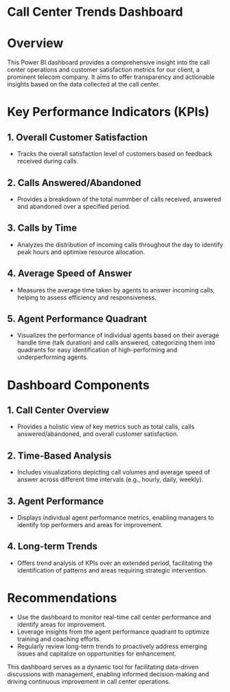 # Call Center Trends Dashboard
# Overview
This Power BI dashboard provides a comprehensive insight into the call center operations and customer satisfaction metrics for our client, a prominent telecom company. It aims to offer transparency and actionable insights based on the data collected at the call center.
# Key Performance Indicators (KPIs)
## 1. Overall Customer Satisfaction
- Tracks the overall satisfaction level of customers based on feedback received during calls.
## 2. Calls Answered/Abandoned
- Provides a breakdown of the total nummber of calls received, answered and abandoned over a specified period.
## 3. Calls by Time
- Analyzes the distribution of incoming calls throughout the day to identify peak hours and optimixe resource allocation.
## 4. Average Speed of Answer
- Measures the average time taken by agents to answer incoming calls, helping to assess efficiency and responsiveness.
## 5. Agent Performance Quadrant
- Visualizes the performance of individual agents based on their average handle time (talk duration) and calls answered, categorizing them into quadrants for easy identification of high-performing and underperforming agents.

# Dashboard Components
## 1. Call Center Overview
- Provides a holistic view of key metrics such as total calls, calls answered/abandoned, and overall customer satisfaction.
## 2. Time-Based Analysis
- Includes visualizations depicting call volumes and average speed of answer across different time intervals (e.g., hourly, daily, weekly).
## 3. Agent Performance
- Displays individual agent performance metrics, enabling managers to identify top performers and areas for improvement.
## 4. Long-term Trends
- Offers trend analysis of KPIs over an extended period, facilitating the identification of patterns and areas requiring strategic intervention.

# Recommendations
- Use the dashboard to monitor real-time call center performance and identify areas for improvement.
- Leverage insights from the agent performance quadrant to optimize training and coaching efforts.
- Regularly review long-term trends to proactively address emerging issues and capitalize on opportunities for enhancement.

This dashboard serves as a dynamic tool for facilitating data-driven discussions with management, enabling informed decision-making and driving continuous improvement in call center operations.
